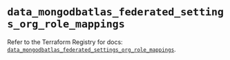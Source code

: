 # `data_mongodbatlas_federated_settings_org_role_mappings`

Refer to the Terraform Registry for docs: [`data_mongodbatlas_federated_settings_org_role_mappings`](https://registry.terraform.io/providers/mongodb/mongodbatlas/1.39.0/docs/data-sources/federated_settings_org_role_mappings).

